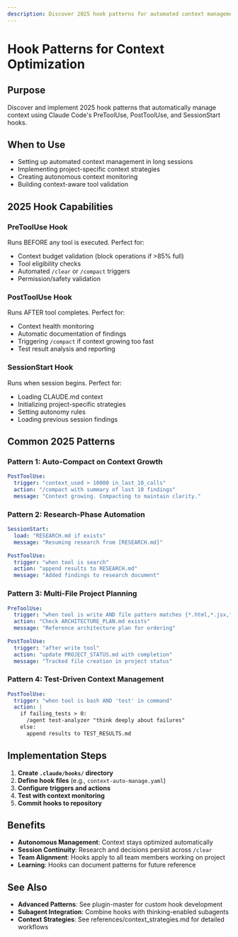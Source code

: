 ```yaml
---
description: Discover 2025 hook patterns for automated context management in Claude Code
---
```


# Hook Patterns for Context Optimization

## Purpose
Discover and implement 2025 hook patterns that automatically manage context using Claude Code's PreToolUse, PostToolUse, and SessionStart hooks.

## When to Use
- Setting up automated context management in long sessions
- Implementing project-specific context strategies
- Creating autonomous context monitoring
- Building context-aware tool validation

## 2025 Hook Capabilities

### PreToolUse Hook
Runs BEFORE any tool is executed. Perfect for:
- Context budget validation (block operations if >85% full)
- Tool eligibility checks
- Automated `/clear` or `/compact` triggers
- Permission/safety validation

### PostToolUse Hook
Runs AFTER tool completes. Perfect for:
- Context health monitoring
- Automatic documentation of findings
- Triggering `/compact` if context growing too fast
- Test result analysis and reporting

### SessionStart Hook
Runs when session begins. Perfect for:
- Loading CLAUDE.md context
- Initializing project-specific strategies
- Setting autonomy rules
- Loading previous session findings

## Common 2025 Patterns

### Pattern 1: Auto-Compact on Context Growth
```yaml
PostToolUse:
  trigger: "context_used > 10000 in_last_10_calls"
  action: "/compact with summary of last 10 findings"
  message: "Context growing. Compacting to maintain clarity."
```

### Pattern 2: Research-Phase Automation
```yaml
SessionStart:
  load: "RESEARCH.md if exists"
  message: "Resuming research from [RESEARCH.md]"
  
PostToolUse:
  trigger: "when tool is search"
  action: "append results to RESEARCH.md"
  message: "Added findings to research document"
```

### Pattern 3: Multi-File Project Planning
```yaml
PreToolUse:
  trigger: "when tool is write AND file pattern matches {*.html,*.jsx,*.tsx}"
  action: "Check ARCHITECTURE_PLAN.md exists"
  message: "Reference architecture plan for ordering"
  
PostToolUse:
  trigger: "after write tool"
  action: "update PROJECT_STATUS.md with completion"
  message: "Tracked file creation in project status"
```

### Pattern 4: Test-Driven Context Management
```yaml
PostToolUse:
  trigger: "when tool is bash AND 'test' in command"
  action: |
    if failing_tests > 0:
      /agent test-analyzer "think deeply about failures"
    else:
      append results to TEST_RESULTS.md
```

## Implementation Steps

1. **Create `.claude/hooks/` directory**
2. **Define hook files** (e.g., `context-auto-manage.yaml`)
3. **Configure triggers and actions**
4. **Test with context monitoring**
5. **Commit hooks to repository**

## Benefits

- **Autonomous Management**: Context stays optimized automatically
- **Session Continuity**: Research and decisions persist across `/clear`
- **Team Alignment**: Hooks apply to all team members working on project
- **Learning**: Hooks can document patterns for future reference

## See Also

- **Advanced Patterns**: See plugin-master for custom hook development
- **Subagent Integration**: Combine hooks with thinking-enabled subagents
- **Context Strategies**: See references/context_strategies.md for detailed workflows

